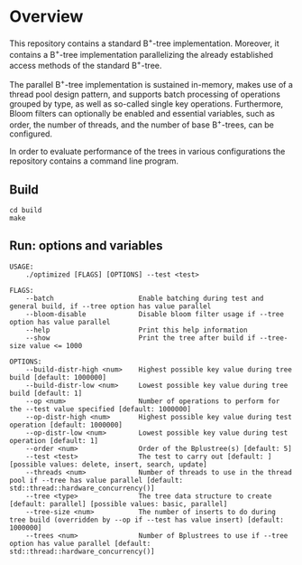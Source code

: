 # Overview

This repository contains a standard B<sup>+</sup>-tree implementation. Moreover, it contains a B<sup>+</sup>-tree implementation parallelizing the already established access methods of the standard B<sup>+</sup>-tree.

The parallel B<sup>+</sup>-tree implementation is sustained in-memory, makes use of a thread pool design pattern, and supports batch processing of operations grouped by type, as well as so-called single key operations. Furthermore, Bloom filters can optionally be enabled and essential variables, such as order, the number of threads, and the number of base B<sup>+</sup>-trees, can be configured.

In order to evaluate performance of the trees in various configurations the repository contains a command line program.

## Build

```
cd build
make
```

## Run: options and variables

```
USAGE:
	./optimized [FLAGS] [OPTIONS] --test <test>

FLAGS:
	--batch                     Enable batching during test and general build, if --tree option has value parallel
	--bloom-disable             Disable bloom filter usage if --tree option has value parallel
	--help                      Print this help information
	--show                      Print the tree after build if --tree-size value <= 1000

OPTIONS:
	--build-distr-high <num>    Highest possible key value during tree build [default: 1000000]
	--build-distr-low <num>     Lowest possible key value during tree build [default: 1]
	--op <num>                  Number of operations to perform for the --test value specified [default: 1000000]
	--op-distr-high <num>       Highest possible key value during test operation [default: 1000000]
	--op-distr-low <num>        Lowest possible key value during test operation [default: 1]
	--order <num>               Order of the Bplustree(s) [default: 5]
	--test <test>               The test to carry out [default: ] [possible values: delete, insert, search, update]
	--threads <num>             Number of threads to use in the thread pool if --tree has value parallel [default: std::thread::hardware_concurrency()]
	--tree <type>               The tree data structure to create [default: parallel] [possible values: basic, parallel]
	--tree-size <num>           The number of inserts to do during tree build (overridden by --op if --test has value insert) [default: 1000000]
	--trees <num>               Number of Bplustrees to use if --tree option has value parallel [default: std::thread::hardware_concurrency()]
```
